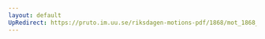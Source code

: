 ```yaml
---
layout: default
UpRedirect: https://pruto.im.uu.se/riksdagen-motions-pdf/1868/mot_1868__ak__141/mot_1868__ak__141-002.pdf
---
```

